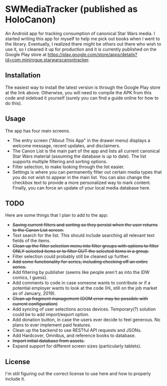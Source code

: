 # SWMediaTracker (published as HoloCanon)
An Android app for tracking consumption of canonical Star Wars media. I started writing this app for myself to help me pick out books when I went to the library. Eventually, I realized there might be others out there who wish to use it, so I cleaned it up for production and it is currently published on the Google Play store at https://play.google.com/store/apps/details?id=com.minirogue.starwarscanontracker.


## Installation
The easiest way to install the latest version is through the Google Play store at the link above. Otherwise, you will need to compile the APK from this code and sideload it yourself (surely you can find a guide online for how to do this).


## Usage
The app has four main screens.
* The entry screen ("About This App" in the drawer menu) displays a welcome message, recent updates, and disclaimers.
* The Canon List is the main part of the app and lists all current canonical Star Wars material (assuming the database is up to date). The list supports multiple filtering and sorting options.
* Filter selection, to make looking through the list easier.
* Settings is where you can permanently filter out certain media types that you do not wish to appear in the main list. You can also change the checkbox text to provide a more personalized way to mark content. Finally, you can force an update of your local media database here.

## TODO
Here are some things that I plan to add to the app:
* ~~Saving current filters and sorting so they persist when the user returns to the Canon List screen.~~
* Text search for the list. This should include searching all relevant text fields of the items.
* ~~Clean up the filter selection menu into filter groups with options to filter ONLY selected items or to filter OUT the selected items in a group.~~
* Filter selection could probably still be cleaned up further.
* ~~Add some functionality for series, including checking off an entire series.~~
* Add filtering by publisher (seems like people aren't as into the IDW comics, I guess).
* Add comments to code in case someone wants to contribute or if a potential employer wants to look at the code (Hi, still on the job market as of January, 2019).
* ~~Clean up fragment management (OOM error may be possible with current configuration)~~
* Add syncing of user selections across devices. Temporary(?) solution could be to add import/export option.
* Add donation button, in case the users ever decide to feel generous. No plans to ever implement paid features.
* Clean up the backend to use RESTful API requests and JSONs.
* Add Hardcover, Omnibus, and reference books to database.
* ~~Import initial database from assets.~~
* Expand support for different screen sizes (particularly tablets).

## License
I'm still figuring out the correct license to use here and how to properly include it.
